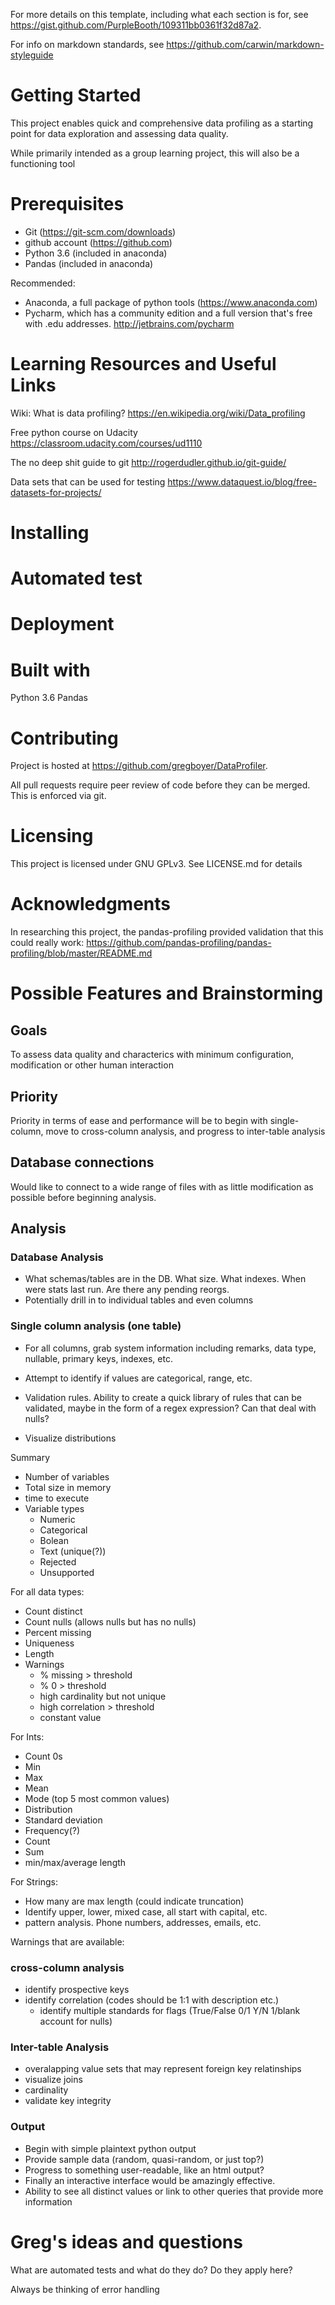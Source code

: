 For more details on this template, including what each section is for, see 
https://gist.github.com/PurpleBooth/109311bb0361f32d87a2. 

For info on markdown standards, see 
https://github.com/carwin/markdown-styleguide


# Getting Started

This project enables quick and comprehensive data profiling as a starting point 
for data exploration and assessing data quality.

While primarily intended as a group learning project, this will also be a
functioning tool

# Prerequisites

- Git (https://git-scm.com/downloads)
- github account (https://github.com)
- Python 3.6 (included in anaconda)
- Pandas (included in anaconda)

Recommended:
- Anaconda, a full package of python tools (https://www.anaconda.com)
- Pycharm, which has a community edition and a full version that's free with 
  .edu addresses. http://jetbrains.com/pycharm

# Learning Resources and Useful Links

Wiki: What is data profiling?
https://en.wikipedia.org/wiki/Data_profiling

Free python course on Udacity
https://classroom.udacity.com/courses/ud1110

The no deep shit guide to git
http://rogerdudler.github.io/git-guide/

Data sets that can be used for testing
https://www.dataquest.io/blog/free-datasets-for-projects/


# Installing



# Automated test






# Deployment


# Built with

Python 3.6
Pandas


# Contributing

Project is hosted at https://github.com/gregboyer/DataProfiler. 

All pull requests require peer review of code before they can be merged. This is
enforced via git.


# Licensing
This project is licensed under GNU GPLv3. See LICENSE.md for details


# Acknowledgments

In researching this project, the pandas-profiling provided validation that
this could really work:
https://github.com/pandas-profiling/pandas-profiling/blob/master/README.md




# Possible Features and Brainstorming

## Goals
To assess data quality and characterics with minimum configuration, modification
or other human interaction

## Priority
Priority in terms of ease and performance will be to begin with single-column,
move to cross-column analysis, and progress to inter-table analysis

## Database connections
Would like to connect to a wide range of files with as little modification as 
possible before beginning analysis.

## Analysis

### Database Analysis
- What schemas/tables are in the DB. What size. What indexes. When were stats
last run. Are there any pending reorgs. 
- Potentially drill in to individual tables and even columns

### Single column analysis (one table)

- For all columns, grab system information including remarks, data type, 
nullable, primary keys, indexes, etc.

- Attempt to identify if values are categorical, range, etc.

- Validation rules. Ability to create a quick library of rules that can be
validated, maybe in the form of a regex expression? Can that deal with nulls?

- Visualize distributions

Summary
- Number of variables
- Total size in memory
- time to execute
- Variable types
    - Numeric
    - Categorical
    - Bolean
    - Text (unique(?))
    - Rejected
    - Unsupported


For all data types:
- Count distinct
- Count nulls (allows nulls but has no nulls)
- Percent missing
- Uniqueness
- Length
- Warnings
    - % missing > threshold
    - % 0 > threshold
    - high cardinality but not unique
    - high correlation > threshold
    - constant value



For Ints:
- Count 0s
- Min
- Max
- Mean
- Mode (top 5 most common values)
- Distribution
- Standard deviation
- Frequency(?)
- Count
- Sum
- min/max/average length

For Strings:
- How many are max length (could indicate truncation)
- Identify upper, lower, mixed case, all start with capital, etc.
- pattern analysis. Phone numbers, addresses, emails, etc.

Warnings that are available:


### cross-column analysis
- identify prospective keys
- identify correlation (codes should be 1:1 with description etc.)
    - identify multiple standards for flags (True/False 0/1 Y/N 1/blank account
      for nulls)

### Inter-table Analysis
- overalapping value sets that may represent foreign key relatinships
- visualize joins
- cardinality
- validate key integrity


### Output
- Begin with simple plaintext python output
- Provide sample data (random, quasi-random, or just top?)
- Progress to something user-readable, like an html output?
- Finally an interactive interface would be amazingly effective. 
- Ability to see all distinct values or link to other queries that provide more
  information

# Greg's ideas and questions

What are automated tests and what do they do? Do they apply here?

Always be thinking of error handling




